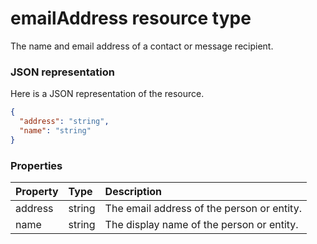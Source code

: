 # emailAddress resource type

The name and email address of a contact or message recipient.

### JSON representation

Here is a JSON representation of the resource.

<!-- {
  "blockType": "resource",
  "optionalProperties": [

  ],
  "@odata.type": "microsoft.graph.emailaddress"
}-->

```json
{
  "address": "string",
  "name": "string"
}

```
### Properties
| Property	   | Type	|Description|
|:---------------|:--------|:----------|
|address|string|The email address of the person or entity.|
|name|string|The display name of the person or entity.|

<!-- uuid: 8fcb5dbc-d5aa-4681-8e31-b001d5168d79
2015-10-25 14:57:30 UTC -->
<!-- {
  "type": "#page.annotation",
  "description": "emailAddress resource",
  "keywords": "",
  "section": "documentation",
  "tocPath": ""
}-->